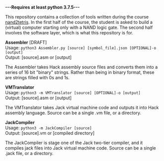 **---Requires at least python 3.7.5---**

This repository contains a collection of tools written during the course [nand2tetris](https://www.nand2tetris.org/course). In the first half of the course, the student is asked to build a (virtual) computer starting only with a NAND logic gate. The second half involves the software layer, which is what this repository is for.

**Assembler** \[DRAFT]\
Usage:  ```python3 Assembler.py [source] [symbol_file].json [OPTIONAL]-o [output]```\
Output: \[source].asm or \[output]

The Assembler takes Hack assembly source files and converts them into a series of 16 bit "binary" strings. Rather than being in binary format, these are strings filled with 0s and 1s.

**VMTranslator**\
Usage:  ```python3 -m VMTranslator [source] [OPTIONAL]-o [output]```\
Output: \[source].asm or \[output]

The VMTranslator takes Jack virtual machine code and outputs it into Hack assembly language. Source can be a single .vm file, or a directory.

**JackCompiler**\
Usage:  ```python3 -m JackCompiler [source]```\
Output: \[source].vm or \[compiled directory]

The JackCompiler is stage one of the Jack two-tier compiler, and it compiles jack files into Jack virtual machine code. Source can be a single .jack file, or a directory.


